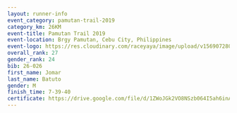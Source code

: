 ```yaml
---
layout: runner-info 
event_category: pamutan-trail-2019 
category_km: 26KM 
event-title: Pamutan Trail 2019 
event-location: Brgy Pamutan, Cebu City, Philippines 
event-logo: https://res.cloudinary.com/raceyaya/image/upload/v1569072806/logo/pamutan-trail_d8abrj.jpg 
overall_rank: 27
gender_rank: 24
bib: 26-026
first_name: Jomar
last_name: Batuto
gender: M
finish_time: 7-39-40
certificate: https://drive.google.com/file/d/1ZWoJGk2VO8NSzb064I5ah6inAmwH7vWI/view?usp=sharing
---
```

